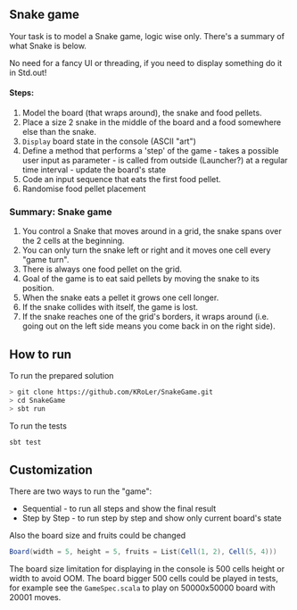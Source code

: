 ## Snake game
Your task is to model a Snake game, logic wise only.
There's a summary of what Snake is below.

No need for a fancy UI or threading, if you need to display something do it in Std.out!

#### Steps:
  1) Model the board (that wraps around), the snake and food pellets.
  2) Place a size 2 snake in the middle of the board and a food somewhere else than the snake.
  3) `Display` board state in the console (ASCII "art")
  4) Define a method that performs a 'step' of the game
    - takes a possible user input as parameter
    - is called from outside (Launcher?) at a regular time interval
    - update the board's state
  5) Code an input sequence that eats the first food pellet.
  6) Randomise food pellet placement


### Summary: Snake game

1. You control a Snake that moves around in a grid, the snake spans over the 2 cells at the beginning.
2. You can only turn the snake left or right and it moves one cell every "game turn".
3. There is always one food pellet on the grid.
4. Goal of the game is to eat said pellets by moving the snake to its position.
5. When the snake eats a pellet it grows one cell longer.
6. If the snake collides with itself, the game is lost.
7. If the snake reaches one of the grid's borders, it wraps around (i.e. going out on the left side means you come back in on the right side).

## How to run
To run the prepared solution 
```bash
> git clone https://github.com/KRoLer/SnakeGame.git
> cd SnakeGame
> sbt run
```
To run the tests
```bash
sbt test
```

## Customization
There are two ways to run the "game":
- Sequential - to run all steps and show the final result
- Step by Step - to run step by step and show only current board's state 

Also the board size and fruits could be changed 
```scala
Board(width = 5, height = 5, fruits = List(Cell(1, 2), Cell(5, 4)))
```
The board size limitation for displaying in the console is 500 cells height or width to avoid OOM.
The board bigger 500 cells could be played in tests, for example see the `GameSpec.scala` to play on 50000x50000 board with 20001 moves. 